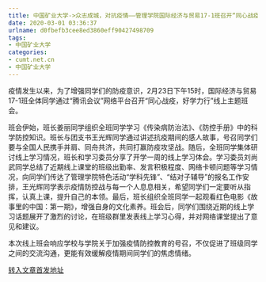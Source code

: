 ```yaml
---
title: 中国矿业大学->众志成城，对抗疫情––管理学院国际经济与贸易17-1班召开“同心战疫，好学力行”主题班会 | cumt.net.cn
date: 2020-03-01 03:36:37
urlname: d0fbefb3cee8ed3860eff90427498709
tags: 
- 中国矿业大学
categories:
- cumt.net.cn
- 中国矿业大学
---
```

疫情发生以来，为了增强同学们的防疫意识，2月23日下午15时，国际经济与贸易17-1班全体同学通过“腾讯会议”网络平台召开“同心战疫，好学力行”线上主题班会。

班会伊始，班长姜丽同学组织全班同学学习《传染病防治法》、《防控手册》中的科学防控知识。班长与团支书王光辉同学通过讲述抗疫期间的感人故事，号召同学们要与全国人民携手并肩、同舟共济，共同打赢防疫攻坚战。随后，全班同学集体研讨线上学习情况，班长和学习委员分享了开学一周的线上学习体会。学习委员刘尚武同学总结了近期线上课堂的班级出勤率、发言积极程度、网络卡顿问题等学习情况，向同学们传达了管理学院特色活动“学科先锋”、“结对子辅导”的报名工作安排，王光辉同学表示疫情防控战与每一个人息息相关，希望同学们一定要听从指挥，认真上课，提升自己的本领。最后，班长组织全班同学一起观看红色电影《故事里的中国：第一期》，增强自身的文化素养。班会后，同学们围绕近期的线上学习话题展开了激烈的讨论，在班级群里发表线上学习心得，并对网络课堂提出了意见和建议。

本次线上班会响应学校与学院关于加强疫情防控教育的号召，不仅促进了班级同学之间的交流沟通，更能有效缓解疫情期间同学们的焦虑情绪。



[转入文章首发地址](http://xwzx.cumt.edu.cn/89/64/c523a559460/page.htm)